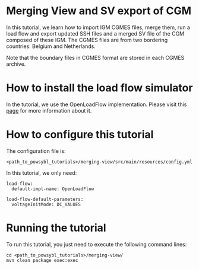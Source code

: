 # Merging View and SV export of CGM

In this tutorial, we learn how to import IGM CGMES files, merge them, run a load flow and export updated SSH files and a merged SV file of the CGM composed of these IGM. The CGMES files are from two bordering countries: Belgium and Netherlands.

Note that the boundary files in CGMES format are stored in each CGMES archive.

# How to install the load flow simulator

In the tutorial, we use the OpenLoadFlow implementation. Please visit this [page](https://www.powsybl.org/pages/documentation/simulation/powerflow/openlf.html) for more information about it.

# How to configure this tutorial
The configuration file is:
```
<path_to_powsybl_tutorials>/merging-view/src/main/resources/config.yml
```
In this tutorial, we only need:
```
load-flow:
  default-impl-name: OpenLoadFlow
  
load-flow-default-parameters:
  voltageInitMode: DC_VALUES
```

# Running the tutorial
To run this tutorial, you just need to execute the following command lines:
```
cd <path_to_powsybl_tutorials>/merging-view/
mvn clean package exec:exec
```
